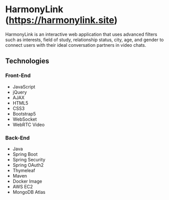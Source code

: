 # HarmonyLink (https://harmonylink.site)

HarmonyLink is an interactive web application that uses advanced filters such as interests, field of study, relationship status, city, age, and gender to connect users with their ideal conversation partners in video chats.

## Technologies

### Front-End
- JavaScript
- jQuery
- AJAX
- HTML5
- CSS3
- Bootstrap5
- WebSocket
- WebRTC Video

### Back-End
- Java
- Spring Boot
- Spring Security
- Spring OAuth2
- Thymeleaf
- Maven
- Docker Image
- AWS EC2
- MongoDB Atlas
